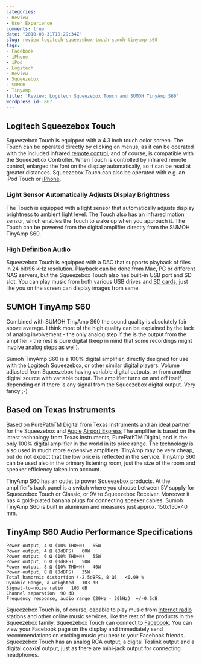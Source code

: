 ```yaml
---
categories:
- Review
- User Experience
comments: true
date: "2010-08-31T18:29:34Z"
slug: review-logitech-squeezebox-touch-sumoh-tinyamp-s60
tags:
- Facebook
- iPhone
- iPod
- Logitech
- Review
- Squeezebox
- SUMOH
- TinyAmp
title: 'Review: Logitech Squeezebox Touch and SUMOH TinyAmp S60'
wordpress_id: 867
---
```


## Logitech Squeezebox Touch

Squeezebox Touch is equipped with a 4.3 inch touch color screen. The Touch can be operated directly by clicking on menus, as it can be operated with the included infrared [remote control](http://en.wikipedia.org/wiki/Remote_control), and of course, is compatible with the Squeezebox Controller. When Touch is controlled by infrared remote control, enlarged the font on the display automatically, so it can be read at greater distances. Squeezebox Touch can also be operated with e.g. an iPod Touch or [iPhone](http://www.apple.com/iphone).

### Light Sensor Automatically Adjusts Display Brightness
The Touch is equipped with a light sensor that automatically adjusts display brightness to ambient light level. The Touch also has an infrared motion sensor, which enables the Touch to wake up when you approach it. The Touch can be powered from the digital amplifier directly from the SUMOH TinyAmp S60.

### High Definition Audio
Squeezebox Touch is equipped with a DAC that supports playback of files in 24 bit/96 kHz resolution. Playback can be done from Mac, PC or different NAS servers, but the Squeezebox Touch also has built-in USB port and SD slot. You can play music from both various USB drives and [SD cards](http://en.wikipedia.org/wiki/Secure_Digital), just like you on the screen can display images from same.


## SUMOH TinyAmp S60

Combined with SUMOH TinyAmp S60 the sound quality is absolutely fair above average. I think most of the high quality can be explained by the lack of analog involvement - the only analog step if the is the output from the amplifier - the rest is pure digital (keep in mind that some recordings might involve analog steps as well).

Sumoh TinyAmp S60 is a 100% digital amplifier, directly designed for use with the Logitech Squeezebox, or other similar digital players. Volume adjusted from Squeezebox having variable digital outputs, or from another digital source with variable output. The amplifier turns on and off itself, depending on if there is any signal from the Squeezebox digital output. Very fancy ;-)

## Based on Texas Instruments
Based on PurePathTM Digital from Texas Instruments and an ideal partner for the Squeezebox and [Apple](http://www.apple.com) [Airport Express](http://www.apple.com/wifi)
The amplifier is based on the latest technology from Texas Instruments, PurePathTM Digital, and is the only 100% digital amplifier in the world in its price range. The technology is also used in much more expensive amplifiers. TinyAmp may be very cheap, but do not expect that the low price is reflected in the service. TinyAmp S60 can be used also in the primary listening room, just the size of the room and speaker efficiency taken into account.

TinyAmp S60 has an outlet to power Squeezebox products. At the amplifier's back panel is a switch where you choose between 5V supply for Squeezebox Touch or Classic, or 9V to Squeezebox Receiver. Moreover it has 4 gold-plated banana plugs for connecting speaker cables. Sumoh TinyAmp S60 is built in aluminum and measures just approx. 150x150x40 mm.

## TinyAmp S60 Audio Performance Specifications
    Power output, 4 Ω (10% THD+N)	65W
    Power output, 4 Ω (0dBFS)	60W
    Power output, 6 Ω (10% THD+N)	55W
    Power output, 6 Ω (0dBFS)	50W
    Power output, 8 Ω (10% THD+N)	40W
    Power output, 8 Ω (0dBFS)	35W
    Total hamornic distortion (-2.5dBFS, 8 Ω)	<0.09 %
    Dynamic Range, a-weighted	103 dB
    Signal-to-noise ratio	103 dB
    Channel separation	90 dB
    Frequency response, audio range (20Hz - 20kHz)	+/-0.5dB

Squeezebox Touch is, of course, capable to play music from [Internet radio](http://en.wikipedia.org/wiki/Internet_radio) stations and other online music services, like the rest of the products in the Squeezebox family. Squeezebox Touch can connect to [Facebook](http://facebook.com). You can view your Facebook page on the display and immediately send recommendations on exciting music you hear to your Facebook friends. Squeezebox Touch has an analog RCA output, a digital Toslink output and a digital coaxial output, just as there are mini-jack output for connecting headphones.
